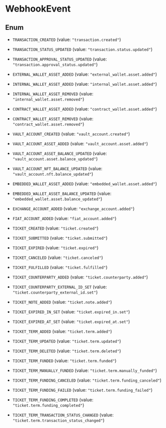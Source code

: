 

# WebhookEvent

## Enum


* `TRANSACTION_CREATED` (value: `"transaction.created"`)

* `TRANSACTION_STATUS_UPDATED` (value: `"transaction.status.updated"`)

* `TRANSACTION_APPROVAL_STATUS_UPDATED` (value: `"transaction.approval_status.updated"`)

* `EXTERNAL_WALLET_ASSET_ADDED` (value: `"external_wallet.asset.added"`)

* `INTERNAL_WALLET_ASSET_ADDED` (value: `"internal_wallet.asset.added"`)

* `INTERNAL_WALLET_ASSET_REMOVED` (value: `"internal_wallet.asset.removed"`)

* `CONTRACT_WALLET_ASSET_ADDED` (value: `"contract_wallet.asset.added"`)

* `CONTRACT_WALLET_ASSET_REMOVED` (value: `"contract_wallet.asset.removed"`)

* `VAULT_ACCOUNT_CREATED` (value: `"vault_account.created"`)

* `VAULT_ACCOUNT_ASSET_ADDED` (value: `"vault_account.asset.added"`)

* `VAULT_ACCOUNT_ASSET_BALANCE_UPDATED` (value: `"vault_account.asset.balance_updated"`)

* `VAULT_ACCOUNT_NFT_BALANCE_UPDATED` (value: `"vault_account.nft.balance_updated"`)

* `EMBEDDED_WALLET_ASSET_ADDED` (value: `"embedded_wallet.asset.added"`)

* `EMBEDDED_WALLET_ASSET_BALANCE_UPDATED` (value: `"embedded_wallet.asset.balance_updated"`)

* `EXCHANGE_ACCOUNT_ADDED` (value: `"exchange_account.added"`)

* `FIAT_ACCOUNT_ADDED` (value: `"fiat_account.added"`)

* `TICKET_CREATED` (value: `"ticket.created"`)

* `TICKET_SUBMITTED` (value: `"ticket.submitted"`)

* `TICKET_EXPIRED` (value: `"ticket.expired"`)

* `TICKET_CANCELED` (value: `"ticket.canceled"`)

* `TICKET_FULFILLED` (value: `"ticket.fulfilled"`)

* `TICKET_COUNTERPARTY_ADDED` (value: `"ticket.counterparty.added"`)

* `TICKET_COUNTERPARTY_EXTERNAL_ID_SET` (value: `"ticket.counterparty_external_id.set"`)

* `TICKET_NOTE_ADDED` (value: `"ticket.note.added"`)

* `TICKET_EXPIRED_IN_SET` (value: `"ticket.expired_in.set"`)

* `TICKET_EXPIRED_AT_SET` (value: `"ticket.expired_at.set"`)

* `TICKET_TERM_ADDED` (value: `"ticket.term.added"`)

* `TICKET_TERM_UPDATED` (value: `"ticket.term.updated"`)

* `TICKET_TERM_DELETED` (value: `"ticket.term.deleted"`)

* `TICKET_TERM_FUNDED` (value: `"ticket.term.funded"`)

* `TICKET_TERM_MANUALLY_FUNDED` (value: `"ticket.term.manually_funded"`)

* `TICKET_TERM_FUNDING_CANCELED` (value: `"ticket.term.funding_canceled"`)

* `TICKET_TERM_FUNDING_FAILED` (value: `"ticket.term.funding_failed"`)

* `TICKET_TERM_FUNDING_COMPLETED` (value: `"ticket.term.funding_completed"`)

* `TICKET_TERM_TRANSACTION_STATUS_CHANGED` (value: `"ticket.term.transaction_status_changed"`)




